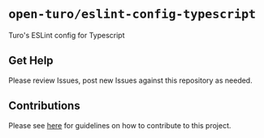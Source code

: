 # `open-turo/eslint-config-typescript`
Turo's ESLint config for Typescript

## Get Help

Please review Issues, post new Issues against this repository as needed.

## Contributions

Please see [here](https://github.com/open-turo/contributions) for guidelines on how to contribute to this project.
